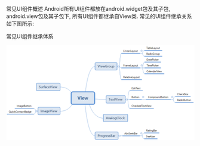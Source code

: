 常见UI组件概述
Android所有UI组件都放在android.widget包及其子包, android.view包及其子包下, 所有UI组件都继承自View类. 常见的UI组件继承关系如下图所示:

常见UI组件继承体系

![common_views](.\appendix\common_views.png)